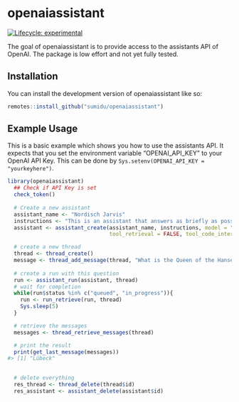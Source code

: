 
<!-- README.md is generated from README.Rmd. Please edit that file -->

# openaiassistant

<!-- badges: start -->

[![Lifecycle:
experimental](https://img.shields.io/badge/lifecycle-experimental-orange.svg)](https://lifecycle.r-lib.org/articles/stages.html#experimental)
<!-- badges: end -->

The goal of openaiassistant is to provide access to the assistants API
of OpenAI. The package is low effort and not yet fully tested.

## Installation

You can install the development version of openaiassistant like so:

``` r
remotes::install_github("sumidu/openaiassistant")
```

## Example Usage

This is a basic example which shows you how to use the assistants API.
It expects that you set the environment variable “OPENAI_API_KEY” to
your OpenAI API Key. This can be done by
`Sys.setenv(OPENAI_API_KEY = "yourkeyhere")`.

``` r
library(openaiassistant)
  ## Check if API Key is set
  check_token()
  
  # Create a new assistant
  assistant_name <- "Nordisch Jarvis"
  instructions <- "This is an assistant that answers as briefly as possible. Ideally one word only."
  assistant <- assistant_create(assistant_name, instructions, model = "gpt-4-turbo-preview",
                                tool_retrieval = FALSE, tool_code_interpreter = FALSE)

  # create a new thread
  thread <- thread_create()
  message <- thread_add_message(thread, "What is the Queen of the Hanse?")
  
  # create a run with this question
  run <- assistant_run(assistant, thread)
  # wait for completion
  while(run$status %in% c("queued", "in_progress")){
    run <- run_retrieve(run, thread)
    Sys.sleep(5)
  }

  # retrieve the messages
  messages <- thread_retrieve_messages(thread)

  # print the result
  print(get_last_message(messages))
#> [1] "Lübeck"

  
  # delete everything 
  res_thread <- thread_delete(thread$id)
  res_assistant <- assistant_delete(assistant$id)
```
